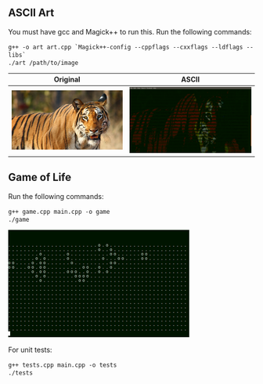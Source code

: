 ## ASCII Art
You must have gcc and Magick++ to run this.
Run the following commands:
```
g++ -o art art.cpp `Magick++-config --cppflags --cxxflags --ldflags --libs`
./art /path/to/image
```
Original             |  ASCII
:-------------------------:|:-------------------------:
![](Ascii%20Art/tiger.jpg)  |  ![](Ascii%20Art/tiger-ASCII.png)

## Game of Life
Run the following commands:
```
g++ game.cpp main.cpp -o game
./game
```
![](Game%20Of%20Life/gun.gif)

For unit tests:
```
g++ tests.cpp main.cpp -o tests
./tests
```
